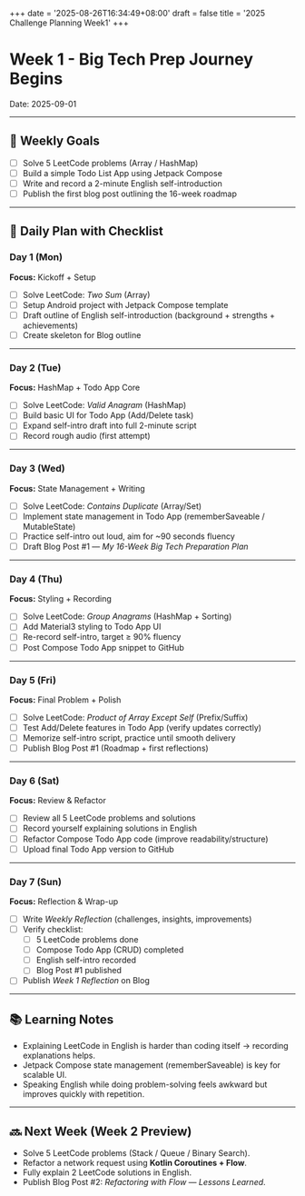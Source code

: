 +++
date = '2025-08-26T16:34:49+08:00'
draft = false
title = '2025 Challenge Planning Week1'
+++

# Week 1 - Big Tech Prep Journey Begins
Date: 2025-09-01  

---

## 🎯 Weekly Goals
- [ ] Solve 5 LeetCode problems (Array / HashMap)  
- [ ] Build a simple Todo List App using Jetpack Compose  
- [ ] Write and record a 2-minute English self-introduction  
- [ ] Publish the first blog post outlining the 16-week roadmap  

---

## 📅 Daily Plan with Checklist

### Day 1 (Mon)
**Focus:** Kickoff + Setup  
- [ ] Solve LeetCode: *Two Sum* (Array)  
- [ ] Setup Android project with Jetpack Compose template  
- [ ] Draft outline of English self-introduction (background + strengths + achievements)  
- [ ] Create skeleton for Blog outline  

---

### Day 2 (Tue)
**Focus:** HashMap + Todo App Core  
- [ ] Solve LeetCode: *Valid Anagram* (HashMap)  
- [ ] Build basic UI for Todo App (Add/Delete task)  
- [ ] Expand self-intro draft into full 2-minute script  
- [ ] Record rough audio (first attempt)  

---

### Day 3 (Wed)
**Focus:** State Management + Writing  
- [ ] Solve LeetCode: *Contains Duplicate* (Array/Set)  
- [ ] Implement state management in Todo App (rememberSaveable / MutableState)  
- [ ] Practice self-intro out loud, aim for ~90 seconds fluency  
- [ ] Draft Blog Post #1 — *My 16-Week Big Tech Preparation Plan*  

---

### Day 4 (Thu)
**Focus:** Styling + Recording  
- [ ] Solve LeetCode: *Group Anagrams* (HashMap + Sorting)  
- [ ] Add Material3 styling to Todo App UI  
- [ ] Re-record self-intro, target ≥ 90% fluency  
- [ ] Post Compose Todo App snippet to GitHub  

---

### Day 5 (Fri)
**Focus:** Final Problem + Polish  
- [ ] Solve LeetCode: *Product of Array Except Self* (Prefix/Suffix)  
- [ ] Test Add/Delete features in Todo App (verify updates correctly)  
- [ ] Memorize self-intro script, practice until smooth delivery  
- [ ] Publish Blog Post #1 (Roadmap + first reflections)  

---

### Day 6 (Sat)
**Focus:** Review & Refactor  
- [ ] Review all 5 LeetCode problems and solutions  
- [ ] Record yourself explaining solutions in English  
- [ ] Refactor Compose Todo App code (improve readability/structure)  
- [ ] Upload final Todo App version to GitHub  

---

### Day 7 (Sun)
**Focus:** Reflection & Wrap-up  
- [ ] Write *Weekly Reflection* (challenges, insights, improvements)  
- [ ] Verify checklist:  
  - [ ] 5 LeetCode problems done  
  - [ ] Compose Todo App (CRUD) completed  
  - [ ] English self-intro recorded  
  - [ ] Blog Post #1 published  
- [ ] Publish *Week 1 Reflection* on Blog  

---

## 📚 Learning Notes
- Explaining LeetCode in English is harder than coding itself → recording explanations helps.  
- Jetpack Compose state management (rememberSaveable) is key for scalable UI.  
- Speaking English while doing problem-solving feels awkward but improves quickly with repetition.  

---

## 🔜 Next Week (Week 2 Preview)
- Solve 5 LeetCode problems (Stack / Queue / Binary Search).  
- Refactor a network request using **Kotlin Coroutines + Flow**.  
- Fully explain 2 LeetCode solutions in English.  
- Publish Blog Post #2: *Refactoring with Flow — Lessons Learned*.  